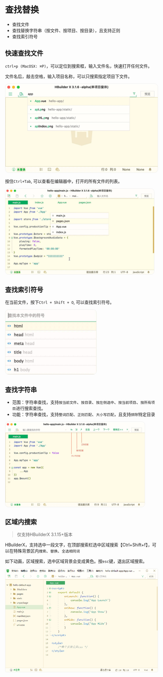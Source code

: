 # 查找替换

- 查找文件
- 查找替换字符串（按文件、按项目、按目录），且支持正则
- 查找索引符号

## 快速查找文件

`ctrl+p (MacOSX: ⌘P)`，可以定位到搜索框，输入文件名，快速打开任何文件。 

文件名后，敲击空格，输入项目名称，可以只搜索指定项目下文件。

<img src="/static/snapshots/tutorial/find_file.jpg" style="zoom: 50%;border-radius: 24px;border:1px solid #eee;"/>

按住`Ctrl+Tab`, 可以查看在编辑器中，打开的所有文件的列表。

<img src="/static/snapshots/tutorial/find_file_2.jpg" style="zoom: 48%;border-radius: 24px;border:1px solid #eee;"/>

## 查找索引符号

在当前文件，按下`Ctrl + Shift + O`, 可以查找索引符号。

<img src="/static/snapshots/tutorial/find_symbol.jpg" style="zoom: 48%;border-radius: 24px;border:1px solid #eee;"/>

## 查找字符串

- 范围：字符串查找，支持`按当前文件`、`按目录`、`按左侧选中`、`按当前项目`、`按所有项目`进行搜索查找。
- 功能：字符串查找，支持`整词匹配`、`正则匹配`、`大小写匹配`，且支持`排除`特定目录

<img src="/static/snapshots/tutorial/find_str.jpg" style="zoom: 45%;border-radius: 24px;border:1px solid #eee;"/>

## 区域内搜索

> 仅支持HBuilderX 3.1.15+版本

HBuilderX，支持选中一段文字，在顶部搜索栏选中区域搜索【Ctrl+Shift+f】，可以在特殊背景区内`搜索`、`替换`、`全选相同词`

如下动画，区域搜索，选中区域背景会变成黄色。按`esc`键，退出区域搜索。

<img src="/static/snapshots/tutorial/find_region.gif" style="zoom: 90%; border-radius: 5px;border:1px solid #eee;"/>